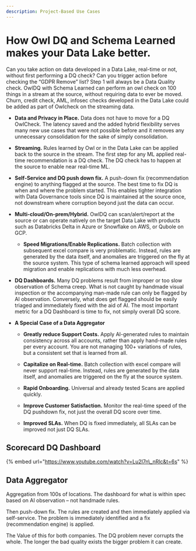 ```yaml
---
description: Project-Based Use Cases
---
```


# How Owl DQ and Schema Learned makes your Data Lake better.

Can you take action on data developed in a Data Lake, real-time or not, without first performing a DQ check? Can you trigger action before checking the “GDPR Remove” list?  Step 1 will always be a Data Quality check.  OwlDQ with Schema Learned can perform an owl check on 100 things in a stream at the source, without requiring data to ever be moved.    Churn, credit check, AML, infosec checks developed in the Data Lake could be added as part of Owlcheck on the streaming data.

* **Data and Privacy in Place.**  Data does not have to move for a DQ OwlCheck.  The latency saved and the added hybrid flexibility serves many new use cases that were not possible before and it removes any unnecessary consolidation for the sake of simply consolidation.



* **Streaming.**  Rules learned by Owl or in the Data Lake can be applied back to the source in the stream.  The first step for any ML applied real-time recommendation is a DQ check.  The DQ check has to happen at the source to enable near real-time ML.



* **Self-Service and DQ push down fix.**  A push-down fix \(recommendation engine\) to anything flagged at the source.  The best time to fix DQ is when and where the problem started.  This enables tighter integration with Data Governance tools since DQ is maintained at the source once, not downstream where corruption beyond just the data can occur. 



* **Multi-cloud/On-prem/Hybrid.**  OwlDQ can scan/alert/report at the source or can operate natively on the target Data Lake with products such as Databricks Delta in Azure or Snowflake on AWS, or Qubole on GCP.  



  * **Speed Migrations/Enable Replications.** Batch collection with subsequent excel compare is very problematic.  Instead, rules are generated by the data itself, and anomalies are triggered on the fly at the source system.  This type of schema learned approach will speed migration and enable replications with much less overhead.

 

* **DQ Dashboards.**  Many DQ problems result from improper or too slow observation of Schema creep.  What is not caught by handmade visual inspection or the accompanying man-made rule can only be flagged by AI observation.  Conversely, what does get flagged should be easily triaged and immediately fixed with the aid of AI.  The most important metric for a DQ Dashboard is time to fix, not simply overall DQ score.



* **A Special Case of a Data Aggregator** 



  * **Greatly reduce Support Costs.**  Apply AI-generated rules to maintain consistency across all accounts, rather than apply hand-made rules per every account.  You are not managing 100+ variations of rules, but a consistent set that is learned from all. 

 

  * **Capitalize on Real-time.**  Batch collection with excel compare will never support real-time.  Instead, rules are generated by the data itself, and anomalies are triggered on the fly at the source system.

  * **Rapid Onboarding.**  Universal and already tested Scans are applied quickly.



  * **Improve Customer Satisfaction.** Monitor the real-time speed of the DQ pushdown fix, not just the overall DQ score over time.



  * **Improved SLAs.**  When DQ is fixed immediately, all SLAs can be improved not just DQ SLAs.  

## Scorecard DQ Dashboard

{% embed url="https://www.youtube.com/watch?v=Lu2I7n\_nRlc&t=6s" %}

## Data Aggregator

Aggregation from 100s of locations.  The dashboard for what is within spec based on AI observation – not handmade rules.  

Then push-down fix.  The rules are created and then immediately applied via self-service.  The problem is immediately identified and a fix \(recommendation engine\) is applied.  

The Value of this for both companies.  The DQ problem never corrupts the whole.  The longer the bad quality exists the bigger problem it can create.  

